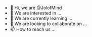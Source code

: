 - 👋 Hi, we are @JolofMind
- 👀 We are interested in ...
- 🌱 We are currently learning ...
- 💞️ We are looking to collaborate on ...
- 📫 How to reach us ...

<!---
JolofMind/JolofMind is a ✨ special ✨ repository because its `README.md` (this file) appears on your GitHub profile.
You can click the Preview link to take a look at your changes.
--->
